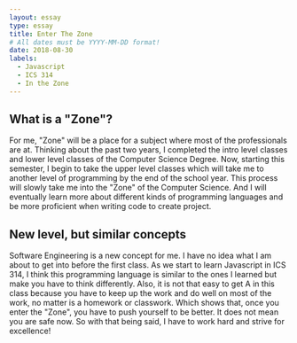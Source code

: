 ```yaml
---
layout: essay
type: essay
title: Enter The Zone
# All dates must be YYYY-MM-DD format!
date: 2018-08-30
labels:
  - Javascript
  - ICS 314
  - In the Zone
---
```


## What is a "Zone"?

For me, "Zone" will be a place for a subject where most of the professionals are at. Thinking about the past two years, I completed the intro level classes and lower level classes of the Computer Science Degree. Now, starting this semester, I begin to take the upper level classes which will take me to another level of programming by the end of the school year. This process will slowly take me into the "Zone" of the Computer Science. And I will eventually learn more about different kinds of programming languages and be more proficient when writing code to create project. 

## New level, but similar concepts

Software Engineering is a new concept for me. I have no idea what I am about to get into before the first class. As we start to learn Javascript in ICS 314, I think this programming language is similar to the ones I learned but make you have to think differently. Also, it is not that easy to get A in this class because you have to keep up the work and do well on most of the work, no matter is a homework or classwork. Which shows that, once you enter the "Zone", you have to push yourself to be better. It does not mean you are safe now. So with that being said, I have to work hard and strive for excellence!
